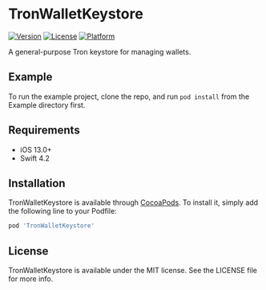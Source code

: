 # TronWalletKeystore

[![Version](https://img.shields.io/cocoapods/v/TronWalletKeystore.svg?style=flat)](https://cocoapods.org/pods/TronWalletKeystore)
[![License](https://img.shields.io/cocoapods/l/TronWalletKeystore.svg?style=flat)](https://cocoapods.org/pods/TronWalletKeystore)
[![Platform](https://img.shields.io/cocoapods/p/TronWalletKeystore.svg?style=flat)](https://cocoapods.org/pods/TronWalletKeystore)

A general-purpose Tron keystore for managing wallets.

## Example

To run the example project, clone the repo, and run `pod install` from the Example directory first.

## Requirements

- iOS 13.0+
- Swift 4.2

## Installation

TronWalletKeystore is available through [CocoaPods](https://cocoapods.org). To install
it, simply add the following line to your Podfile:

```ruby
pod 'TronWalletKeystore'
```
## License

TronWalletKeystore is available under the MIT license. See the LICENSE file for more info.
